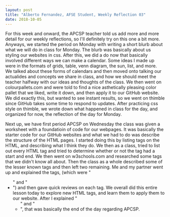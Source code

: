 ```yaml
---
layout: post
title: "Alberto Fernandez, AFSE Student, Weekly Reflection 03"
date: 2018-10-05
---
```


For this week and onward, the APCSP teacher told us add more and more detail for our weekly reflections, so I'll definitely try on this 
one a bit more. Anyways, we started the period on Monday with writing a short blurb about what we will do in class for Monday. The blurb 
was basically about us styling our websites in css. After this, we did a do now that basically involved different ways we can make a 
calendar. Some ideas I made up were in the formats of grids, table, venn diagram, the sun, list, and more. We talked about these forms 
of calendars and then moved onto talking our actualides and concepts we share in class, and how we should meet the teacher halfway 
with our ideas and thoughts of the class. We then went on colourpallets.com and were told to find a nice asthetically 
pleasing color pallet that we liked, write it down, and then apply it to our GitHub website. We did exactly this, but wanted to see
instant results, so we went on thimble since GitHub takes some time to respond to updates. After practicing css style on thimble, we 
wrote down what happened in class for the day, and organized for now, the reflection of the day for Monday.

Next up, we have first period APCSP on Wednesday the class was given a worksheet with a foundatioin of code for our webpages. It was
basically the starter code for our GitHub websites and what we had to do was describe the structure of the HTML pages. I started doing this by listing tags on the HTML, and describing what I think they do. We then as a class, tried to list out every HTML tag and tried to determine whether or not the tag had a start and end. We then went on w3schools.com and researched some tags that we didn't know all about. Then the class as a whole described some of the lesser known tags and then left two remaining. Me and my partner went up and explained the tags, (which were "<ul>" and "<li>") and then gave quick reviews on each tag. We overall did this entire lesson today to explore new HTML tags, and learn them to apply them to our  website. After I explained "<ul>" and "<li>", that was basically the end of the day regarding APCSP.
